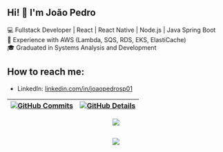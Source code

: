 ## Hi! 👋 I'm João Pedro 

💻 Fullstack Developer | React | React Native | Node.js | Java Spring Boot  
🚀 Experience with AWS (Lambda, SQS, RDS, EKS, ElastiCache)  
🎓 Graduated in Systems Analysis and Development  

## How to reach me:  
- LinkedIn: [linkedin.com/in/joaopedrosp01](https://linkedin.com/in/joaopedrosp01)

 | [![GitHub Commits](http://github-profile-summary-cards.vercel.app/api/cards/productive-time?username=jp4bidube&theme=dracula&utcOffset=-3)](https://github.com/vn7n24fzkq/github-profile-summary-cards) | [![GitHub Details](http://github-profile-summary-cards.vercel.app/api/cards/profile-details?username=jp4bidube&theme=dracula)](https://github.com/vn7n24fzkq/github-profile-summary-cards) |  
 | ----------- | ----------- |


 
  <div align="center" >
<a href="https://skillicons.dev"   >
  <img src="https://skillicons.dev/icons?i=git,vscode,javascript,typescript,css,html,react,next,tailwind,sass,angular,figma,github,vitest,jest,styledcomponents,vercel,vite,linux,postman,nodejs,express,nest,aws,java,spring,docker,mongodb,postgres,mysql,redis,dynamodb,cassandra,terraform,kafka,rabbitmq" />
</a>
  <br />

  </div>

 
##
   <div align="center" >
     <img src="https://github-profile-trophy.vercel.app/?username=jp4bidube&row=1&column=6&theme=dracula&margin-w=15&margin-h=15"/>
  </div>
 
